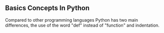 ## Basics Concepts In Python

Compared to other programming languages Python has two main differences, the use of the word "def" instead of "function" and indentation.
